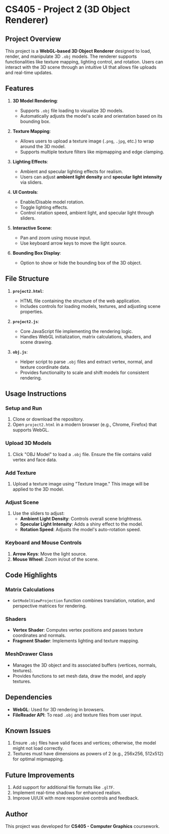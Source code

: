 # CS405 - Project 2 (3D Object Renderer)

## Project Overview

This project is a **WebGL-based 3D Object Renderer** designed to load, render, and manipulate 3D `.obj` models. The renderer supports functionalities like texture mapping, lighting control, and rotation. Users can interact with the 3D scene through an intuitive UI that allows file uploads and real-time updates.

## Features

1. **3D Model Rendering**:

   - Supports `.obj` file loading to visualize 3D models.
   - Automatically adjusts the model's scale and orientation based on its bounding box.

2. **Texture Mapping**:

   - Allows users to upload a texture image (`.png`, `.jpg`, etc.) to wrap around the 3D model.
   - Supports multiple texture filters like mipmapping and edge clamping.

3. **Lighting Effects**:

   - Ambient and specular lighting effects for realism.
   - Users can adjust **ambient light density** and **specular light intensity** via sliders.

4. **UI Controls**:

   - Enable/Disable model rotation.
   - Toggle lighting effects.
   - Control rotation speed, ambient light, and specular light through sliders.

5. **Interactive Scene**:

   - Pan and zoom using mouse input.
   - Use keyboard arrow keys to move the light source.

6. **Bounding Box Display**:
   - Option to show or hide the bounding box of the 3D object.

## File Structure

1. **`project2.html`**:

   - HTML file containing the structure of the web application.
   - Includes controls for loading models, textures, and adjusting scene properties.

2. **`project2.js`**:

   - Core JavaScript file implementing the rendering logic.
   - Handles WebGL initialization, matrix calculations, shaders, and scene drawing.

3. **`obj.js`**:
   - Helper script to parse `.obj` files and extract vertex, normal, and texture coordinate data.
   - Provides functionality to scale and shift models for consistent rendering.

## Usage Instructions

### Setup and Run

1. Clone or download the repository.
2. Open `project2.html` in a modern browser (e.g., Chrome, Firefox) that supports WebGL.

### Upload 3D Models

1. Click "OBJ Model" to load a `.obj` file. Ensure the file contains valid vertex and face data.

### Add Texture

1. Upload a texture image using "Texture Image." This image will be applied to the 3D model.

### Adjust Scene

1. Use the sliders to adjust:
   - **Ambient Light Density**: Controls overall scene brightness.
   - **Specular Light Intensity**: Adds a shiny effect to the model.
   - **Rotation Speed**: Adjusts the model's auto-rotation speed.

### Keyboard and Mouse Controls

1. **Arrow Keys**: Move the light source.
2. **Mouse Wheel**: Zoom in/out of the scene.

## Code Highlights

### Matrix Calculations

- `GetModelViewProjection` function combines translation, rotation, and perspective matrices for rendering.

### Shaders

- **Vertex Shader**: Computes vertex positions and passes texture coordinates and normals.
- **Fragment Shader**: Implements lighting and texture mapping.

### MeshDrawer Class

- Manages the 3D object and its associated buffers (vertices, normals, textures).
- Provides functions to set mesh data, draw the model, and apply textures.

## Dependencies

- **WebGL**: Used for 3D rendering in browsers.
- **FileReader API**: To read `.obj` and texture files from user input.

## Known Issues

1. Ensure `.obj` files have valid faces and vertices; otherwise, the model might not load correctly.
2. Textures must have dimensions as powers of 2 (e.g., 256x256, 512x512) for optimal mipmapping.

## Future Improvements

1. Add support for additional file formats like `.glTF`.
2. Implement real-time shadows for enhanced realism.
3. Improve UI/UX with more responsive controls and feedback.

## Author

This project was developed for **CS405 - Computer Graphics** coursework.
